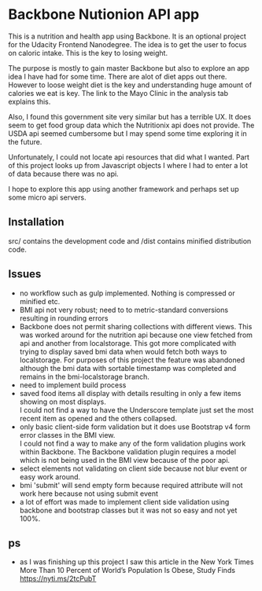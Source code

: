 # Backbone Nutionion API app
This is a nutrition and health app using Backbone.  It is an optional project for the Udacity Frontend Nanodegree.
The idea is to get the user to focus on caloric intake.  This is the key to losing weight. 

The purpose is mostly to gain master Backbone but also to explore an app idea I have had for some time.
There are alot of diet apps out there.  However to loose weight diet is the key and understanding huge
amount of calories we eat is key.  The link to the Mayo Clinic in the analysis tab explains this.

Also, I found this government site very similar but has a terrible UX.  It does seem to get food group
data which the Nutritionix api does not provide.  The USDA api seemed cumbersome but I may spend some time
exploring it in the future.

Unfortunately, I could not locate api resources that did what I wanted.  Part of this project looks up from 
Javascript objects I where I had to enter a lot of data because there was no api.

I hope to explore this app using another framework and perhaps set up some micro api servers.

## Installation
src/ contains the development code and /dist contains minified distribution code.

## Issues
- no workflow such as gulp implemented. Nothing is compressed or minified etc. 
- BMI api not very robust; need to to metric-standard conversions resulting in rounding errors
- Backbone does not permit sharing collections with different views.  This was worked around for the nutrition
api because one view fetched from api and another from localstorage.  This got more complicated with trying
to display saved bmi data when would fetch both ways to localstorage.  For purposes of this project the feature
was abandoned although the bmi data with sortable timestamp was completed and remains in the bmi-localstorage branch.
- need to implement build process
- saved food items all display with details resulting in only a few items showing on most displays.  
I could not find a way to have the Underscore template just set the most recent item as opened and the others
collapsed.
- only basic client-side form validation but it does use Bootstrap v4 form error classes in the BMI view.  
I could not find a way to make any of the form validation plugins work within Backbone.  The Backbone
validation plugin requires a model which is not being used in the BMI view because of the poor api.
- select elements not validating on client side because not blur event or easy work around.
- bmi 'submit' will send empty form because required attribute will not work here because not using submit event 
- a lot of effort was made to implement client side validation using backbone and bootstrap classes but it was not so easy
and not yet 100%.

## ps
- as I was finishing up this project I saw this article in the New York Times  
More Than 10 Percent of World’s Population Is Obese, Study Finds https://nyti.ms/2tcPubT